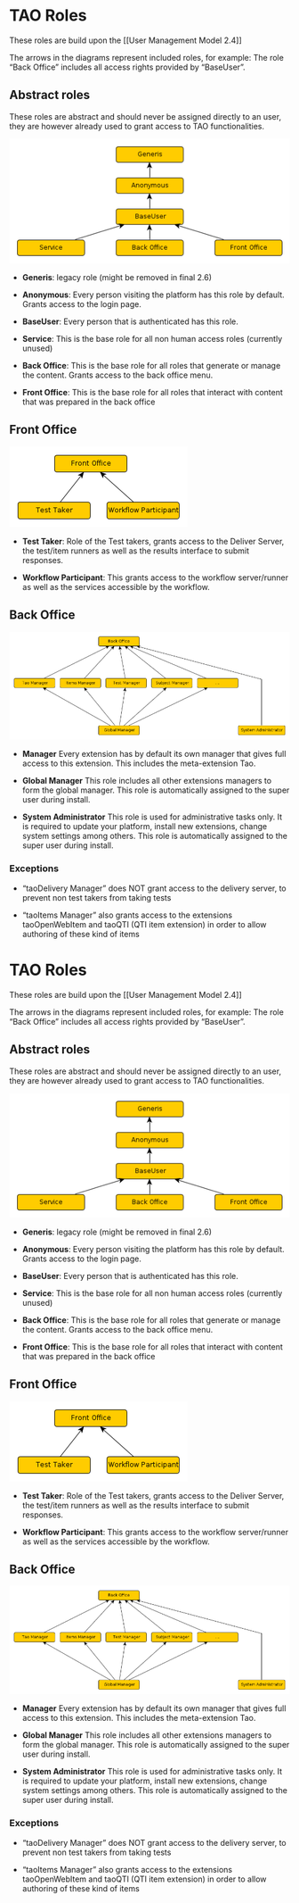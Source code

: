 <!--
created_at: '2014-02-20 10:20:15'
updated_at: '2014-02-20 11:06:50'
authors:
    - 'Joel Bout'
tags:
    - 'Users Management Model'
-->

TAO Roles
=========

These roles are build upon the [[User Management Model 2.4]]

The arrows in the diagrams represent included roles, for example: The role “Back Office” includes all access rights provided by “BaseUser”.

Abstract roles
--------------

These roles are abstract and should never be assigned directly to an user, they are however already used to grant access to TAO functionalities.

![](../resources/abstract_roles.png)

-   **Generis**: legacy role (might be removed in final 2.6)

<!-- -->

-   **Anonymous**: Every person visiting the platform has this role by default. Grants access to the login page.

<!-- -->

-   **BaseUser**: Every person that is authenticated has this role.

<!-- -->

-   **Service**: This is the base role for all non human access roles (currently unused)

<!-- -->

-   **Back Office**: This is the base role for all roles that generate or manage the content. Grants access to the back office menu.

<!-- -->

-   **Front Office**: This is the base role for all roles that interact with content that was prepared in the back office

Front Office
------------

![](../resources/front_office_roles.png)

-   **Test Taker**: Role of the Test takers, grants access to the Deliver Server, the test/item runners as well as the results interface to submit responses.

<!-- -->

-   **Workflow Participant**: This grants access to the workflow server/runner as well as the services accessible by the workflow.

Back Office
-----------

![](../resources/back_office_roles.png)

-   **<EXTENSION> Manager** Every extension has by default its own manager that gives full access to this extension. This includes the meta-extension Tao.

<!-- -->

-   **Global Manager** This role includes all other extensions managers to form the global manager. This role is automatically assigned to the super user during install.

<!-- -->

-   **System Administrator** This role is used for administrative tasks only. It is required to update your platform, install new extensions, change system settings among others. This role is automatically assigned to the super user during install.

### Exceptions

-   “taoDelivery Manager” does NOT grant access to the delivery server, to prevent non test takers from taking tests

<!-- -->

-   “taoItems Manager” also grants access to the extensions taoOpenWebItem and taoQTI (QTI item extension) in order to allow authoring of these kind of items

TAO Roles
=========

These roles are build upon the [[User Management Model 2.4]]

The arrows in the diagrams represent included roles, for example: The role “Back Office” includes all access rights provided by “BaseUser”.

Abstract roles
--------------

These roles are abstract and should never be assigned directly to an user, they are however already used to grant access to TAO functionalities.

![](../resources/abstract_roles.png)

-   **Generis**: legacy role (might be removed in final 2.6)

<!-- -->

-   **Anonymous**: Every person visiting the platform has this role by default. Grants access to the login page.

<!-- -->

-   **BaseUser**: Every person that is authenticated has this role.

<!-- -->

-   **Service**: This is the base role for all non human access roles (currently unused)

<!-- -->

-   **Back Office**: This is the base role for all roles that generate or manage the content. Grants access to the back office menu.

<!-- -->

-   **Front Office**: This is the base role for all roles that interact with content that was prepared in the back office

Front Office
------------

![](../resources/front_office_roles.png)

-   **Test Taker**: Role of the Test takers, grants access to the Deliver Server, the test/item runners as well as the results interface to submit responses.

<!-- -->

-   **Workflow Participant**: This grants access to the workflow server/runner as well as the services accessible by the workflow.

Back Office
-----------

![](../resources/back_office_roles.png)

-   **<EXTENSION> Manager** Every extension has by default its own manager that gives full access to this extension. This includes the meta-extension Tao.

<!-- -->

-   **Global Manager** This role includes all other extensions managers to form the global manager. This role is automatically assigned to the super user during install.

<!-- -->

-   **System Administrator** This role is used for administrative tasks only. It is required to update your platform, install new extensions, change system settings among others. This role is automatically assigned to the super user during install.

### Exceptions

-   “taoDelivery Manager” does NOT grant access to the delivery server, to prevent non test takers from taking tests

<!-- -->

-   “taoItems Manager” also grants access to the extensions taoOpenWebItem and taoQTI (QTI item extension) in order to allow authoring of these kind of items


